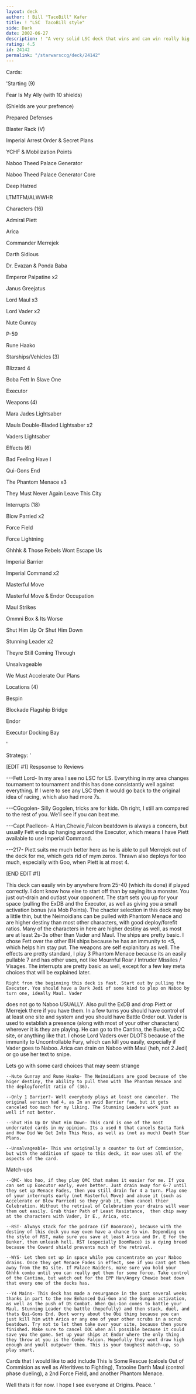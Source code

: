 ```yaml
---
layout: deck
author: ! Bill "TacoBill" Kafer
title: ! "LSC  TacoBill style"
side: Dark
date: 2002-06-27
description: ! "A very solid LSC deck that wins and can win really big. High destiny, big drains, what more do you want?"
rating: 4.5
id: 24142
permalink: "/starwarsccg/deck/24142"
---
```

Cards: 

'Starting (9)

Fear Is My Ally (with 10 shields)

(Shields are your prefrence)

Prepared Defenses

Blaster Rack (V)

Imperial Arrest Order & Secret Plans

YCHF & Mobilization Points

Naboo Theed Palace Generator

Naboo Theed Palace Generator Core

Deep Hatred

LTMTFM/ALWWHR


Characters (16)

Admiral Piett

Arica

Commander Merrejek

Darth Sidious

Dr. Evazan & Ponda Baba

Emperor Palpatine x2

Janus Greejatus

Lord Maul x3

Lord Vader x2

Nute Gunray

P-59

Rune Haako


Starships/Vehicles (3)

Blizzard 4

Boba Fett In Slave One

Executor


Weapons (4)

Mara Jades Lightsaber

Mauls Double-Bladed Lightsaber x2

Vaders Lightsaber


Effects (6)

Bad Feeling Have I

Qui-Gons End

The Phantom Menace x3

They Must Never Again Leave This City


Interrupts (18)

Blow Parried x2

Force Field

Force Lightning

Ghhhk & Those Rebels Wont Escape Us

Imperial Barrier

Imperial Command x2

Masterful Move

Masterful Move & Endor Occupation

Maul Strikes

Ommni Box & Its Worse

Shut Him Up Or Shut Him Down

Stunning Leader x2

Theyre Still Coming Through

Unsalvageable

We Must Accelerate Our Plans


Locations (4)

Bespin

Blockade Flagship Bridge

Endor

Executor Docking Bay

'

Strategy: '

[EDIT #1] Respsonse to Reviews

---Fett Lord- In my area I see no LSC for LS. Everything in my area changes tournament to tournament and this has done consistantly well against everything. If I were to see any LSC then it would go back to the original idea of racing, which also had more 7s.

---CGogolen- Silly Gogolen, tricks are for kids. Oh right, I still am compared to the rest of you. We’ll see if you can beat me.

---Capt Paelleon- A Han,Chewie,Falcon beatdown is always a concern, but usually Fett ends up hanging around the Executor, which means I have Piett available to use Imperial Command.

---217- Piett suits me much better here as he is able to pull Merrejek out of the deck for me, which gets rid of mym zeros. Thrawn also deploys for too much, especially with Goo, when Piett is at most 4.

[END EDIT #1]



This deck can easily win by anywhere from 25-40 (which its done) if played correctly. I dont know how else to start off than by saying its a monster. You just out-drain and outlast your opponent. The start sets you up for  your space (pulling the ExDB and the Executor, as well as giving you a small activation bonus (via Mob Points). The chacter selection in this deck may be a little thin, but the Neimoidians can be pulled with Phantom Menace and are higher destiny than most other characters, with good deploy/forefit ratios. Many of the characters in here are higher destiny as well, as most are at least 2s-3s other than Vader and Maul. The ships are pretty basic. I chose Fett over the other BH ships because he has an immunity to <5, which helps him stay put. The weapons are self explanitory as well. The effects are pretty standard, I play 3 Phantom Menace because its an easily pullable 7 and has other uses, not like Mournful Roar / Intruder Missiles / Visages. The interrupts are pretty basic as well, except for a few key meta choices that will be explained later. 

	Right from the beginning this deck is fast. Start out by pulling the Executor. You should have a Dark Jedi of some kind to plop on Naboo by turn one, ideally Maul. Vader

does not go to Naboo USUALLY. Also pull the ExDB and drop Piett or Merrejek there if you have them. In a few turns you should have control of at least one site and system and you should have Battle Order out. Vader is used to establish a presence (along with most of your other characters) wherever it is they are playing. He can go to the Cantina, the Bunker, a CC site, or anything like that. I chose Lord Vaders over DLOTS because of the immunity to Uncontrollable Fury, which can kill you easily, expecially if Vader goes to Naboo. Arica can drain on Naboo with Maul (heh, not 2 Jedi) or go use her text to snipe.


Lets go with some card choices that may seem strange

	--Nute Gunray and Rune Haako- The Neimoidians are good because of the higer destiny, the ability to pull them with The Phantom Menace and the deployforefit ratio of (36).

	--Only 1 Barrier?- Well everybody plays at least one canceler. The original version had 4, as Im an avid Barrier fan, but it gets canceled too much for my liking. The Stunning Leaders work just as well if not better.

	--Shut Him Up Or Shut Him Down- This card is one of the most underrated cards in my opinion. Its a used 6 that cancels Bacta Tank and How Did We Get Into This Mess, as well as (not as much) Death Star Plans.

	--Unsalvageable- This was originally a counter to Out of Commission, but with the addition of space to this deck, it now uses all of the aspects of the card.



Match-ups

	--QMC- Woo hoo, if they play QMC that makes it easier for me. If you can set up Executor early, even better. Just drain away for 6-7 until they set up Menace Fades, then you still drain for 4 a turn. Play one of your interrupts early (not Masterful Move) and abuse it (such as Accelerate or Blow Parried) so they grab it, then cancel thier Celebration. Without the retrival of Celebration your drains will wear them out easily. Grab thier Path of Least Resistance,  then chip away at the characters with Vader, Dr E., Arica, etc.

	--RST- Always stack for the podrace (if Boomrace), because with the destiny of this deck you may even have a chance to win. Depending on the style of RST, make sure you save at least Arica and Dr. E for the Bunker, then unleash hell. RST (especially BoomRace) is a dying breed because the Coward shield prevents much of the retrival.

	--WYS- Let them set up in space while you concentrate on your Naboo drains. Once they get Menace Fades in effect, see if you cant get them away from the BG site. If Palace Raiders, make sure you hold your Ghhhk combo until you can really get them for some force. Take control of the Cantina, but watch out for the EPP Han/Angry Chewie beat down that every one of the decks has. 

	--Y4 Mains- This deck has made a resurgance in the past several weeks thanks in part to the new Enhanced Qui-Gon and the Gungan activation, as well as the push of DS Combat. When Qui-Gon comes to battle your Maul, Stunning Leader the battle (hopefully) and then stack, duel, and thats Qui-Gons End. Dont worry about the Obi thing because you can just kill him with Arica or any one of your other scrubs in a scrub beatdown. Try not to let them take over your site, because then youre finished. Make sure to cancel OOC when all possible because it could save you the game. Set up your ships at Endor where the only thing they throw at you is the Combo Falcon. Hopefully they wont draw high enough and youll outpower them. This is your toughest match-up, so play smart.



Cards that I would like to add include This Is Some Rescue (calcels Out of Commision as well as Alteritives to Fighting), Tatooine Darth Maul (control phase dueling), a 2nd Force Field, and another Phantom Menace.



Well thats it for now. I hope I see everyone at Origins. Peace.    '
